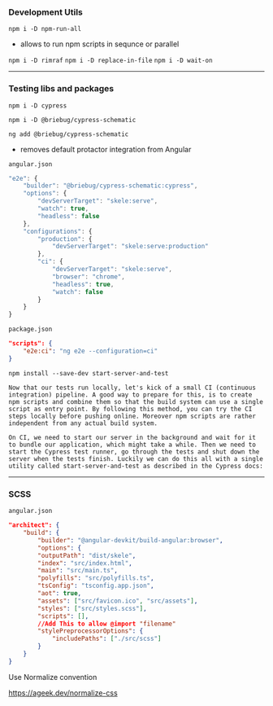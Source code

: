 ### Development Utils

`npm i -D npm-run-all`

- allows to run npm scripts in sequnce or parallel

`npm i -D rimraf`
`npm i -D replace-in-file`
`npm i -D wait-on `

---

### Testing libs and packages

`npm i -D cypress`

`npm i -D @briebug/cypress-schematic`

`ng add @briebug/cypress-schematic`

- removes default protactor integration from Angular

`angular.json`

```typescript
"e2e": {
    "builder": "@briebug/cypress-schematic:cypress",
    "options": {
        "devServerTarget": "skele:serve",
        "watch": true,
        "headless": false
    },
    "configurations": {
        "production": {
            "devServerTarget": "skele:serve:production"
        },
        "ci": {
            "devServerTarget": "skele:serve",
            "browser": "chrome",
            "headless": true,
            "watch": false
        }
    }
}
```

`package.json`

```json
"scripts": {
    "e2e:ci": "ng e2e --configuration=ci"
}
```

`npm install --save-dev start-server-and-test`

```
Now that our tests run locally, let's kick of a small CI (continuous integration) pipeline. A good way to prepare for this, is to create npm scripts and combine them so that the build system can use a single script as entry point. By following this method, you can try the CI steps locally before pushing online. Moreover npm scripts are rather independent from any actual build system.

On CI, we need to start our server in the background and wait for it to bundle our application, which might take a while. Then we need to start the Cypress test runner, go through the tests and shut down the server when the tests finish. Luckily we can do this all with a single utility called start-server-and-test as described in the Cypress docs:
```

---

### SCSS

`angular.json`

```json
"architect": {
    "build": {
        "builder": "@angular-devkit/build-angular:browser",
        "options": {
        "outputPath": "dist/skele",
        "index": "src/index.html",
        "main": "src/main.ts",
        "polyfills": "src/polyfills.ts",
        "tsConfig": "tsconfig.app.json",
        "aot": true,
        "assets": ["src/favicon.ico", "src/assets"],
        "styles": ["src/styles.scss"],
        "scripts": [],
        //Add This to allow @import "filename"
        "stylePreprocessorOptions": {
            "includePaths": ["./src/scss"]
        }
    }
}
```

Use Normalize convention

https://ageek.dev/normalize-css
